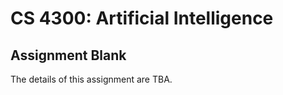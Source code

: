 CS 4300: Artificial Intelligence
===============================================

Assignment Blank
------------------------

The details of this assignment are TBA.
